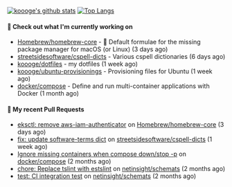 [![koooge's github stats](https://github-readme-stats.vercel.app/api?username=koooge&count_private=true&show_icons=true)](https://github.com/anuraghazra/github-readme-stats)
[![Top Langs](https://github-readme-stats.vercel.app/api/top-langs/?username=koooge&langs_count=5)](https://github.com/anuraghazra/github-readme-stats)

#### 👷 Check out what I'm currently working on

- [Homebrew/homebrew-core](https://github.com/Homebrew/homebrew-core) - 🍻 Default formulae for the missing package manager for macOS (or Linux) (3 days ago)
- [streetsidesoftware/cspell-dicts](https://github.com/streetsidesoftware/cspell-dicts) - Various cspell dictionaries (6 days ago)
- [koooge/dotfiles](https://github.com/koooge/dotfiles) - my dotfiles (1 week ago)
- [koooge/ubuntu-provisionings](https://github.com/koooge/ubuntu-provisionings) - Provisioning files for Ubuntu (1 week ago)
- [docker/compose](https://github.com/docker/compose) - Define and run multi-container applications with Docker (1 month ago)

#### 🔨 My recent Pull Requests

- [eksctl: remove aws-iam-authenticator](https://github.com/Homebrew/homebrew-core/pull/173593) on [Homebrew/homebrew-core](https://github.com/Homebrew/homebrew-core) (3 days ago)
- [fix: update software-terms dict](https://github.com/streetsidesoftware/cspell-dicts/pull/3242) on [streetsidesoftware/cspell-dicts](https://github.com/streetsidesoftware/cspell-dicts) (1 week ago)
- [Ignore missing containers when compose down/stop -p](https://github.com/docker/compose/pull/11692) on [docker/compose](https://github.com/docker/compose) (2 months ago)
- [chore: Replace tslint with estslint](https://github.com/netinsight/schemats/pull/13) on [netinsight/schemats](https://github.com/netinsight/schemats) (2 months ago)
- [test: CI integration test](https://github.com/netinsight/schemats/pull/12) on [netinsight/schemats](https://github.com/netinsight/schemats) (2 months ago)
